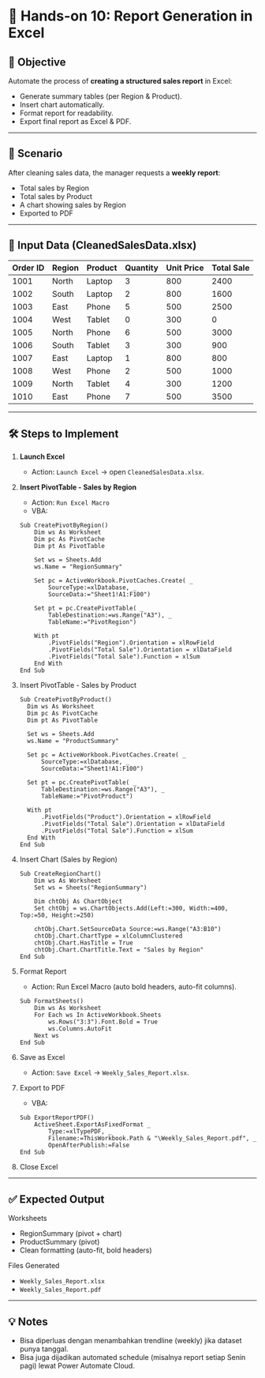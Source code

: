 # 📘 Hands-on 10: Report Generation in Excel

## 🎯 Objective
Automate the process of **creating a structured sales report** in Excel:
- Generate summary tables (per Region & Product).
- Insert chart automatically.
- Format report for readability.
- Export final report as Excel & PDF.

---

## 📂 Scenario
After cleaning sales data, the manager requests a **weekly report**:
- Total sales by Region
- Total sales by Product
- A chart showing sales by Region
- Exported to PDF

---

## 📑 Input Data (CleanedSalesData.xlsx)

| Order ID | Region   | Product  | Quantity | Unit Price | Total Sale |
|----------|----------|----------|----------|------------|------------|
| 1001     | North    | Laptop   | 3        | 800        | 2400       |
| 1002     | South    | Laptop   | 2        | 800        | 1600       |
| 1003     | East     | Phone    | 5        | 500        | 2500       |
| 1004     | West     | Tablet   | 0        | 300        | 0          |
| 1005     | North    | Phone    | 6        | 500        | 3000       |
| 1006     | South    | Tablet   | 3        | 300        | 900        |
| 1007     | East     | Laptop   | 1        | 800        | 800        |
| 1008     | West     | Phone    | 2        | 500        | 1000       |
| 1009     | North    | Tablet   | 4        | 300        | 1200       |
| 1010     | East     | Phone    | 7        | 500        | 3500       |

---

## 🛠 Steps to Implement

1. **Launch Excel**
   - Action: `Launch Excel` → open `CleanedSalesData.xlsx`.

2. **Insert PivotTable - Sales by Region**
   - Action: `Run Excel Macro`
   - VBA:
   ```vba
   Sub CreatePivotByRegion()
       Dim ws As Worksheet
       Dim pc As PivotCache
       Dim pt As PivotTable
        
       Set ws = Sheets.Add
       ws.Name = "RegionSummary"
        
       Set pc = ActiveWorkbook.PivotCaches.Create( _
           SourceType:=xlDatabase, _
           SourceData:="Sheet1!A1:F100")
        
       Set pt = pc.CreatePivotTable( _
           TableDestination:=ws.Range("A3"), _
           TableName:="PivotRegion")
        
       With pt
           .PivotFields("Region").Orientation = xlRowField
           .PivotFields("Total Sale").Orientation = xlDataField
           .PivotFields("Total Sale").Function = xlSum
       End With
   End Sub
   ```
3. Insert PivotTable - Sales by Product
   ```vba
   Sub CreatePivotByProduct()
     Dim ws As Worksheet
     Dim pc As PivotCache
     Dim pt As PivotTable
    
     Set ws = Sheets.Add
     ws.Name = "ProductSummary"
    
     Set pc = ActiveWorkbook.PivotCaches.Create( _
         SourceType:=xlDatabase, _
         SourceData:="Sheet1!A1:F100")
    
     Set pt = pc.CreatePivotTable( _
         TableDestination:=ws.Range("A3"), _
         TableName:="PivotProduct")
    
     With pt
         .PivotFields("Product").Orientation = xlRowField
         .PivotFields("Total Sale").Orientation = xlDataField
         .PivotFields("Total Sale").Function = xlSum
     End With
   End Sub
   ```
4. Insert Chart (Sales by Region)
   ```vba
   Sub CreateRegionChart()
       Dim ws As Worksheet
       Set ws = Sheets("RegionSummary")
       
       Dim chtObj As ChartObject
       Set chtObj = ws.ChartObjects.Add(Left:=300, Width:=400, Top:=50, Height:=250)
      
       chtObj.Chart.SetSourceData Source:=ws.Range("A3:B10")
       chtObj.Chart.ChartType = xlColumnClustered
       chtObj.Chart.HasTitle = True
       chtObj.Chart.ChartTitle.Text = "Sales by Region"
   End Sub
   ```
6. Format Report
   - Action: Run Excel Macro (auto bold headers, auto-fit columns).
   ```vba
   Sub FormatSheets()
       Dim ws As Worksheet
       For Each ws In ActiveWorkbook.Sheets
           ws.Rows("3:3").Font.Bold = True
           ws.Columns.AutoFit
       Next ws
   End Sub
   ```
7. Save as Excel
   - Action: `Save Excel` → `Weekly_Sales_Report.xlsx`.
8. Export to PDF
   - VBA:
   ```vba
   Sub ExportReportPDF()
       ActiveSheet.ExportAsFixedFormat _
           Type:=xlTypePDF, _
           Filename:=ThisWorkbook.Path & "\Weekly_Sales_Report.pdf", _
           OpenAfterPublish:=False
   End Sub
   ```
9. Close Excel

---

## ✅ Expected Output

Worksheets
- RegionSummary (pivot + chart)
- ProductSummary (pivot)
- Clean formatting (auto-fit, bold headers)

Files Generated
- `Weekly_Sales_Report.xlsx`
- `Weekly_Sales_Report.pdf`

---

## 💡 Notes
- Bisa diperluas dengan menambahkan trendline (weekly) jika dataset punya tanggal.
- Bisa juga dijadikan automated schedule (misalnya report setiap Senin pagi) lewat Power Automate Cloud.
